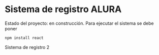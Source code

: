 <h1>Sistema de registro ALURA</h1>

Estado del proyecto: en construcción.
Para ejecutar el sistema se debe poner 


``npm install react``

Sistema de registro 2
